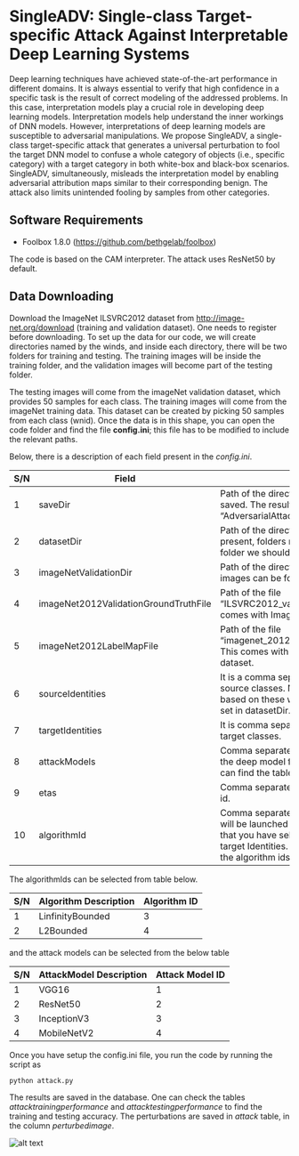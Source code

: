 # SingleADV: Single-class Target-specific Attack Against Interpretable Deep Learning Systems

Deep learning techniques have achieved state-of-the-art performance in different domains. It is always essential to verify that high confidence in a specific task is the result of correct modeling of the addressed problems. In this case, interpretation models play a crucial role in developing deep learning models. Interpretation models help understand the inner workings of DNN models. However, interpretations of deep learning models are susceptible to adversarial manipulations. We propose SingleADV, a single-class target-specific attack that generates a universal perturbation to fool the target DNN model to confuse a whole category of objects (i.e., specific category) with a target category in both white-box and black-box scenarios. SingleADV, simultaneously, misleads the interpretation model by enabling adversarial attribution maps similar to their corresponding benign. The attack also limits unintended fooling by samples from other categories.

## Software Requirements
* Foolbox 1.8.0 (https://github.com/bethgelab/foolbox)

The code is based on the CAM interpreter. The attack uses ResNet50 by default. 

## Data Downloading
Download the ImageNet ILSVRC2012 dataset from http://image-net.org/download (training and validation dataset). One needs to register before downloading. To set up the data for our code, we will create directories named by the winds, and inside each directory, there will be two folders for training and testing. The training images will be inside the training folder, and the validation images will become part of the testing folder.

The testing images will come from the imageNet validation dataset, which provides 50 samples for each class. The training images will
come from the imageNet training data. This dataset can be created by picking 50 samples from each class (wnid). Once the data is in this shape, you can open the code folder and find the 
file __config.ini__; this file has to be modified to include the relevant paths.

Below, there is a description of each field present in the *config.ini*. 

| S/N | Field         | Field Description  |
| ----|-------------| ------------------|
|1    | saveDir       | Path of the directory where the results will be saved. The results are saved as “AdversarialAttackResults.db” |
|2    | datasetDir    | Path of the directory where the dataset will be present, folders named by wnids and inside each folder we should have testing and training folder.  |
|3    | imageNetValidationDir    | Path of the directory where imagenet validation images can be found. There are 50000 images. |
|4    | imageNet2012ValidationGroundTruthFile | Path of the file “ILSVRC2012_validation_ground_truth.txt”. This comes with ImageNet2012 validation dataset. |
|5    | imageNet2012LabelMapFile  | Path of the file “imagenet_2012_challenge_label_map_proto.pbtxt”. This comes with the imageNet2012 validation dataset. |
|6    | sourceIdentities   | It is a comma separated Wnids that will be taken as source classes. Note that the data will be picked based on these wnids and the path of the dataset set in datasetDir. |
|7    | targetIdentities   | It is comma separated Wnids that will be taken as target classes.|
|8    | attackModels       | Comma separated attack Model Ids. It represents the deep model for launching the target attack. You can find the table below to select it. |
|9   | etas               | Comma separated values of eta for each algorithm id.|
|10   | algorithmId        | Comma separated Algorithm IDs. These algorithms will be launched one by one on each deep models that you have selected for each pair of source and target Identities. Please see the table below to find the algorithm ids. |

The algorithmIds can be selected from table below.

| S/N | Algorithm Description   | Algorithm ID |
| ----|-------------------------| -------------|
|1    | LinfinityBounded        | 3            |
|2    | L2Bounded               | 4            |

and the attack models can be selected from the below table

| S/N | AttackModel Description | Attack Model ID |
| ----|-------------------------| ----------------|
|1    | VGG16                   | 1               |
|2    | ResNet50                | 2               |
|3    | InceptionV3             | 3               |
|4    | MobileNetV2             | 4               |


Once you have setup the config.ini file, you run the code by running the script as 
 ```
 python attack.py 
 
 ```
 
The results are saved in the database. One can check the tables *attacktrainingperformance* and *attacktestingperformance* 
to find the training and testing accuracy. The perturbations are saved in *attack* table, in the column *perturbedimage*.

![alt text](https://github.com/EldorToptal/SingleClassADV/blob/main/SingleClassADV/attack_main_idea_example-1.png?raw=true)

